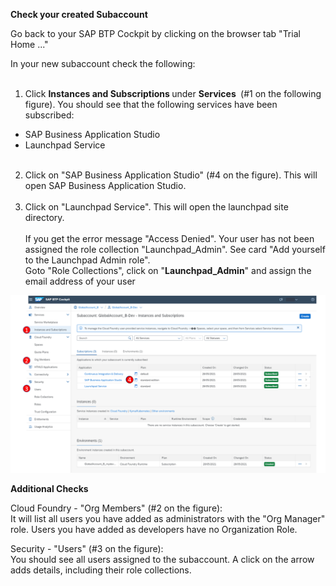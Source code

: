 **Check your created Subaccount**

<p>Go back to your SAP BTP Cockpit by clicking on the browser tab "Trial Home ..."</p>
<p>In your new subaccount check the following:<br /><br /></p>


1. Click&nbsp;<strong>Instances and Subscriptions&nbsp;</strong>under&nbsp;<strong>Services</strong> <strong>&nbsp;</strong>(#1 on the following figure). You should see that the following services have been subscribed:
- SAP Business Application Studio</li>
- Launchpad Service<br /><br /></li>
2. Click on "SAP Business Application Studio" (#4 on the figure). This will open SAP Business Application Studio.<br /><br /></li>
3. Click on "Launchpad Service". This will open the launchpad site directory.<br /><br />If you get the error message "Access Denied". Your user has not been assigned the role collection "Launchpad_Admin". See card "Add yourself to the Launchpad Admin role".<br />Goto "Role Collections", click on "<strong>Launchpad_Admin</strong>" and assign the email address of your user

  
![](/images/steps.png)
  
<strong>Additional Checks</strong>
  
Cloud Foundry - "Org Members" (#2 on the figure):<br />It will list all users you have added as administrators with the "Org Manager" role. Users you have added as developers have no Organization Role.
  
Security - "Users" (#3 on the figure):<br />You should see all users assigned to the subaccount. A click on the arrow adds details, including their role collections.
